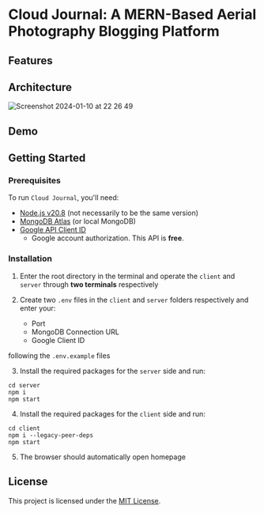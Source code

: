 # Cloud Journal: A MERN-Based Aerial Photography Blogging Platform 




Features
--------



Architecture
------------

![Screenshot 2024-01-10 at 22 26 49](https://github.com/Wilson-ZheLin/CloudJournal-MERN/assets/145169519/dc175b84-8f91-4481-b5a8-2fed7bb2c103)

Demo
----



Getting Started
---------------

### Prerequisites
To run `Cloud Journal`, you'll need:
* [Node.js v20.8](https://nodejs.org/en) (not necessarily to be the same version)
* [MongoDB Atlas](https://www.mongodb.com/atlas/database) (or local MongoDB)
* [Google API Client ID](https://console.cloud.google.com/apis)
  * Google account authorization. This API is **free**.

### Installation
1. Enter the root directory in the terminal and operate the `client` and `server` through **two terminals** respectively

2. Create two `.env` files in the `client` and `server` folders respectively and enter your:
    * Port
    * MongoDB Connection URL
    * Google Client ID

  following the `.env.example` files

3. Install the required packages for the `server` side and run:

```
cd server
npm i
npm start
```

4. Install the required packages for the `client` side and run:

```
cd client
npm i --legacy-peer-deps
npm start
```

5. The browser should automatically open homepage

License
-------

This project is licensed under the [MIT License](./LICENSE).
